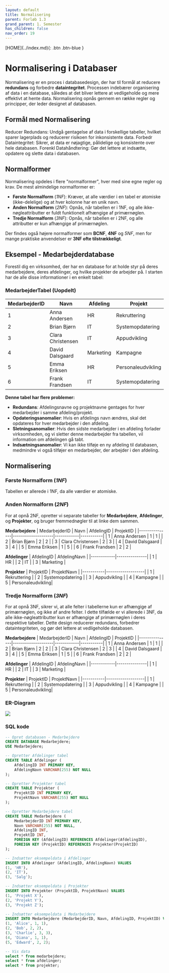 ```yaml
---
layout: default
title: Normalisering
parent: Forløb 1.3
grand_parent: 1. Semester
has_children: false
nav_order: 19
---
```


<span class="fs-1">
[HOME](../index.md){: .btn .btn-blue }
</span>

# Normalisering i Databaser
Normalisering er en proces i databasedesign, der har til formål at reducere **redundans** og forbedre **dataintegritet**. Processen indebærer organisering af data i en database, således at det bliver lettere at vedligeholde og mere effektivt at hente data. Normalisering opnås gennem en række regler og principper, der leder designet af databasen.

## Formål med Normalisering
Reducer Redundans: Undgå gentagelse af data i forskellige tabeller, hvilket sparer lagerplads og reducerer risikoen for inkonsistente data.
Forbedr Dataintegritet: Sikrer, at data er nøjagtige, pålidelige og konsistente over hele databasen.
Forenkl Datahåndtering: Gør det lettere at indsætte, opdatere og slette data i databasen.

## Normalformer
Normalisering opdeles i flere "normalformer", hver med sine egne regler og krav. De mest almindelige normalformer er:

- **Første Normalform** (*1NF*): Kræver, at alle værdier i en tabel er atomiske (ikke-delelige) og at hver kolonne har en unik navn.
- **Anden Normalform** (*2NF*): Opnås, når tabellen er i 1NF, og alle ikke-nøgleattributter er fuldt funktionelt afhængige af primærnøglen.
- **Tredje Normalform** (*3NF*): Opnås, når tabellen er i 2NF, og alle attributter er kun afhængige af primærnøglen.

Der findes også højere normalformer som **BCNF**, **4NF** og *5NF*, men for mange praktiske anvendelser er **3NF ofte tilstrækkeligt**.

## Eksempel - Medarbejderdatabase
Forestil dig en virksomhed, der har en database for at holde styr på deres medarbejdere, deres afdelinger, og hvilke projekter de arbejder på. I starten har de alle disse informationer i en enkelt tabel:

### MedarbejderTabel (Uopdelt)
| MedarbejderID | Navn               | Afdeling   | Projekt         |
|---------------|--------------------|------------|-----------------|
| 1             | Anna Andersen      | HR         | Rekruttering    |
| 2             | Brian Bjørn        | IT         | Systemopdatering|
| 3             | Clara Christensen  | IT         | Appudvikling    |
| 4             | David Dalsgaard    | Marketing  | Kampagne        |
| 5             | Emma Eriksen       | HR         | Personaleudvikling |
| 6             | Frank Frandsen     | IT         | Systemopdatering|


**Denne tabel har flere problemer:**
- **Redundans**: Afdelingsnavne og projektnavne gentages for hver medarbejder i samme afdeling/projekt.
- **Opdateringsanomalier**: Hvis en afdelings navn ændres, skal det opdateres for hver medarbejder i den afdeling.
- **Sletningsanomalier**: Hvis den sidste medarbejder i en afdeling forlader virksomheden, og vi sletter denne medarbejder fra tabellen, vil information om afdelingen gå tabt.
- **Indsætningsanomalier**: Vi kan ikke tilføje en ny afdeling til databasen, medmindre vi også tilføjer en medarbejder, der arbejder i den afdeling.

## Normalisering
### **Første Normalform** (*1NF*)
Tabellen er allerede i 1NF, da alle værdier er atomiske.

### **Anden Normalform** (*2NF*)
For at opnå 2NF, opretter vi separate tabeller for **Medarbejdere**, **Afdelinger**, og **Projekter**, og bruger fremmednøgler til at linke dem sammen.

**Medarbejdere**
| MedarbejderID | Navn               | AfdelingID | ProjektID |
|---------------|--------------------|------------|-----------|
| 1             | Anna Andersen      | 1          | 1         |
| 2             | Brian Bjørn        | 2          | 2         |
| 3             | Clara Christensen  | 2          | 3         |
| 4             | David Dalsgaard    | 3          | 4         |
| 5             | Emma Eriksen       | 1          | 5         |
| 6             | Frank Frandsen     | 2          | 2         |

**Afdelinger**
| AfdelingID | AfdelingNavn |
|------------|---------------|
| 1          | HR            |
| 2          | IT            |
| 3          | Marketing     |

**Projekter**
| ProjektID | ProjektNavn       |
|-----------|-------------------|
| 1         | Rekruttering      |
| 2         | Systemopdatering  |
| 3         | Appudvikling      |
| 4         | Kampagne          |
| 5         | Personaleudvikling|

### **Tredje Normalform** (*3NF*)
For at opnå 3NF, sikrer vi, at alle felter i tabellerne kun er afhængige af primærnøglen, og ikke af andre felter. I dette tilfælde er vi allerede i 3NF, da alle ikke-nøgleattributter kun er afhængige af primærnøglen i deres respektive tabeller.
Dette design reducerer redundans, forbedrer dataintegriteten, og gør det lettere at vedligeholde databasen.

**Medarbejdere**
| MedarbejderID | Navn               | AfdelingID | ProjektID |
|---------------|--------------------|------------|-----------|
| 1             | Anna Andersen      | 1          | 1         |
| 2             | Brian Bjørn        | 2          | 2         |
| 3             | Clara Christensen  | 2          | 3         |
| 4             | David Dalsgaard    | 3          | 4         |
| 5             | Emma Eriksen       | 1          | 5         |
| 6             | Frank Frandsen     | 2          | 2         |


**Afdelinger**
| AfdelingID | AfdelingNavn |
|------------|---------------|
| 1          | HR            |
| 2          | IT            |
| 3          | Marketing     |


**Projekter**
| ProjektID | ProjektNavn       |
|-----------|-------------------|
| 1         | Rekruttering      |
| 2         | Systemopdatering  |
| 3         | Appudvikling      |
| 4         | Kampagne          |
| 5         | Personaleudvikling|

### ER-Diagram
![](./image/medarbejder_er.jpg)

### SQL kode
```sql
-- Opret databasen - Medarbejdere
CREATE DATABASE Medarbejdere;
USE Medarbejdere;

-- Opretter Afdelinger tabel
CREATE TABLE Afdelinger (
    AfdelingID INT PRIMARY KEY,
    AfdelingNavn VARCHAR(255) NOT NULL
);

-- Opretter Projekter tabel
CREATE TABLE Projekter (
    ProjektID INT PRIMARY KEY,
    ProjektNavn VARCHAR(255) NOT NULL
);

-- Opretter Medarbejdere tabel
CREATE TABLE Medarbejdere (
    MedarbejderID INT PRIMARY KEY,
    Navn VARCHAR(255) NOT NULL,
    AfdelingID INT,
    ProjektID INT,
    FOREIGN KEY (AfdelingID) REFERENCES Afdelinger(AfdelingID),
    FOREIGN KEY (ProjektID) REFERENCES Projekter(ProjektID)
);

-- Indsætter eksempeldata i Afdelinger
INSERT INTO Afdelinger (AfdelingID, AfdelingNavn) VALUES
(1, 'HR'),
(2, 'IT'),
(3, 'Salg');

-- Indsætter eksempeldata i Projekter
INSERT INTO Projekter (ProjektID, ProjektNavn) VALUES
(1, 'Projekt X'),
(2, 'Projekt Y'),
(3, 'Projekt Z');

-- Indsætter eksempeldata i Medarbejdere
INSERT INTO Medarbejdere (MedarbejderID, Navn, AfdelingID, ProjektID) VALUES
(1, 'Alice', 1, 1),
(2, 'Bob', 2, 2),
(3, 'Charlie', 3, 3),
(4, 'Diana', 1, 1),
(5, 'Edward', 2, 2);

-- Vis data
select * from medarbejdere;
select * from afdelinger;
select * from projekter;
```